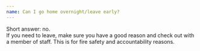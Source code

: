 ```yaml
---
name: Can I go home overnight/leave early?
---
```


Short answer: no.<br />If you need to leave, make sure you have a good reason and check out with a member of staff. This is for fire safety and accountability reasons.
